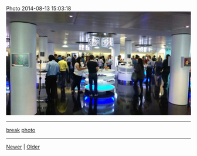 <!--
title: Photo 2014-08-13 15
date: 2020-06-28T14:43:49.706Z
tags: break, photo
-->


Photo 2014-08-13 15:03:18
![](94633761362-0.jpg)

<!--BOTTOM-POST-NAVIGATION-->
---

[break](tag-break.md) [photo](tag-photo.md)

---

[Newer](94483495857.md) | [Older](94643702047.md)